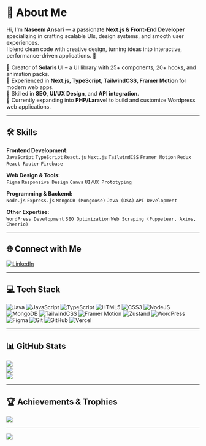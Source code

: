 # 💫 About Me
Hi, I'm **Naseem Ansari** — a passionate **Next.js & Front-End Developer** specializing in crafting scalable UIs, design systems, and smooth user experiences.  
I blend clean code with creative design, turning ideas into interactive, performance-driven applications. 🚀

🔹 Creator of **Solaris UI** – a UI library with 25+ components, 20+ hooks, and animation packs.  
🔹 Experienced in **Next.js, TypeScript, TailwindCSS, Framer Motion** for modern web apps.  
🔹 Skilled in **SEO**, **UI/UX Design**, and **API integration**.  
🔹 Currently expanding into **PHP/Laravel** to build and customize Wordpress web applications.

---

## 🛠 Skills

**Frontend Development:**  
`JavaScript` `TypeScript` `React.js` `Next.js` `TailwindCSS` `Framer Motion` `Redux` `React Router` `Firebase`

**Web Design & Tools:**  
`Figma` `Responsive Design` `Canva` `UI/UX Prototyping`

**Programming & Backend:**  
`Node.js` `Express.js` `MongoDB (Mongoose)` `Java (DSA)` `API Development`

**Other Expertise:**  
`WordPress Development` `SEO Optimization` `Web Scraping (Puppeteer, Axios, Cheerio)`

---

## 🌐 Connect with Me
[![LinkedIn](https://img.shields.io/badge/LinkedIn-%230077B5.svg?logo=linkedin&logoColor=white)](https://www.linkedin.com/in/naseem-ansari-25474b269/)  

---

## 💻 Tech Stack
![Java](https://img.shields.io/badge/java-%23ED8B00.svg?style=for-the-badge&logo=openjdk&logoColor=white)
![JavaScript](https://img.shields.io/badge/javascript-%23323330.svg?style=for-the-badge&logo=javascript&logoColor=%23F7DF1E)
![TypeScript](https://img.shields.io/badge/typescript-%23007ACC.svg?style=for-the-badge&logo=typescript&logoColor=white)
![HTML5](https://img.shields.io/badge/html5-%23E34F26.svg?style=for-the-badge&logo=html5&logoColor=white)
![CSS3](https://img.shields.io/badge/css3-%231572B6.svg?style=for-the-badge&logo=css3&logoColor=white)
![NodeJS](https://img.shields.io/badge/node.js-6DA55F?style=for-the-badge&logo=node.js&logoColor=white)
![MongoDB](https://img.shields.io/badge/MongoDB-%234ea94b.svg?style=for-the-badge&logo=mongodb&logoColor=white)
![TailwindCSS](https://img.shields.io/badge/tailwindcss-%2338B2AC.svg?style=for-the-badge&logo=tailwind-css&logoColor=white)
![Framer Motion](https://img.shields.io/badge/Framer%20Motion-88CE02?style=for-the-badge&logo=framer&logoColor=white)
![Zustand](https://img.shields.io/badge/zustand-%23593d88.svg?style=for-the-badge&logo=zustand&logoColor=white)
![WordPress](https://img.shields.io/badge/WordPress-%23117AC9.svg?style=for-the-badge&logo=WordPress&logoColor=white)
![Figma](https://img.shields.io/badge/figma-%23F24E1E.svg?style=for-the-badge&logo=figma&logoColor=white)
![Git](https://img.shields.io/badge/git-%23F05033.svg?style=for-the-badge&logo=git&logoColor=white)
![GitHub](https://img.shields.io/badge/github-%23121011.svg?style=for-the-badge&logo=github&logoColor=white)
![Vercel](https://img.shields.io/badge/vercel-%23000000.svg?style=for-the-badge&logo=vercel&logoColor=white)

---

## 📊 GitHub Stats
![](https://github-readme-stats.vercel.app/api?username=Gitnaseem745&theme=radical&hide_border=false&count_private=true&show_icons=true)  
![](https://github-readme-streak-stats.herokuapp.com/?user=Gitnaseem745&theme=radical&hide_border=false)  
![](https://github-readme-stats.vercel.app/api/top-langs/?username=Gitnaseem745&theme=radical&hide_border=false&layout=compact)

---

## 🏆 Achievements & Trophies
![](https://github-profile-trophy.vercel.app/?username=Gitnaseem745&theme=radical&no-frame=true&margin-w=4)

---

[![](https://visitcount.itsvg.in/api?id=Gitnaseem745&icon=0&color=0)](https://visitcount.itsvg.in)